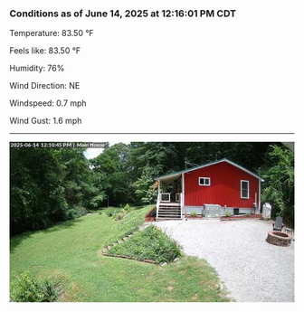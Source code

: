 ### Conditions as of June 14, 2025 at 12:16:01 PM CDT 

Temperature: 83.50 &deg;F

Feels like: 83.50 &deg;F

Humidity: 76%

Wind Direction: NE

Windspeed: 0.7 mph

Wind Gust: 1.6 mph

---

<img src="./images/latest.jpeg"/>

